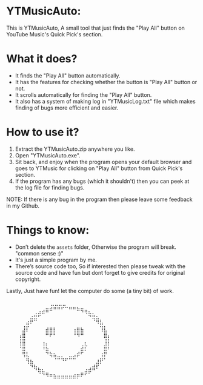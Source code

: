 # YTMusicAuto:

This is YTMusicAuto, A small tool that just finds the "Play All" button on YouTube Music's Quick Pick's section.

# What it does?

- It finds the "Play All" button automatically.
- It has the features for checking whether the button is "Play All" button or not.
- It scrolls automatically for finding the "Play All" button.
- It also has a system of making log in "YTMusicLog.txt" file which makes finding of bugs more efficient and       easier.

# How to use it?

1. Extract the YTMusicAuto.zip anywhere you like.  
2. Open "YTMusicAuto.exe".  
3. Sit back, and enjoy when the program opens your default browser and goes to YTMusic for clicking on "Play     All" button from Quick Pick's section.
4. If the program has any bugs (which it shouldn't) then you can peek at the log file for finding bugs.

NOTE: If there is any bug in the program then please leave some feedback in my Github.

# Things to know:

- Don’t delete the `assets` folder, Otherwise the program will break. "common sense :)"
- It's just a simple program by me.
- There’s source code too, So if interested then please tweak with the source code and have fun but dont forget    to give credits for original copyright.

Lastly, Just have fun! let the computer do some (a tiny bit) of work. 

⠀⠀⠀⠀⠀⠀⠀⠀⠀⠀⠀       ⣀⣀⣀⣀⠀⠀⠀⠀⠀⠀⠀⠀⠀⠀⠀⠀⠀
⠀⠀⠀⠀⠀⠀⠀⠀⢀⣠⣶⠾⠛⠛⠋⠉⠛⠛⠷⢶⣤⡀⠀⠀⠀⠀⠀⠀⠀⠀
⠀⠀⠀⠀⠀⠀⣠⣾⠟⠉⠀⠀⠀⠀⠀⠀⠀⠀⠀⠀⠈⠻⣷⣄⠀⠀⠀⠀⠀⠀
⠀⠀⠀⠀⠀⣴⠟⠉⠀⠀⠀⠀⠀⠀⠀⠀⠀⠀⠀⠀⠀⠀⠈⠻⣧⠀⠀⠀⠀⠀
⠀⠀⠀⠀⣸⡏⠀⠀⠀⠀⣴⣶⡆⠀⠀⠀⠀⢠⣶⣦⠀⠀⠀⠀⢹⣇⠀⠀⠀⠀
⠀⠀⠀⢠⣿⠀⠀⠀⠀⠀⠛⠟⠃⠀⠀⠀⠀⠘⠻⠛⠀⠀⠀⠀⠀⣿⡄⠀⠀⠀
⠀⠀⠀⢸⣿⠀⠀⠀⠀⢠⡀⠀⠀⠀⠀⠀⠀⠀⠀⠀⡄⠀⠀⠀⠀⢸⡇⠀⠀⠀
⠀⠀⠀⠘⣿⠀⠀⠀⠀⠸⣧⠀⠀⠀⠀⠀⠀⠀⠀⣼⡏⠀⠀⠀⠀⣿⠇⠀⠀⠀
⠀⠀⠀⠀⢻⣇⠀⠀⠀⠀⠙⢷⣦⣀⡀⠀⣀⣠⡾⠋⠀⠀⠀⠀⢰⡟⠀⠀⠀⠀
⠀⠀⠀⠀⠀⢻⣦⠀⠀⠀⠀⠀⠈⠉⠙⠋⠉⠉⠀⠀⠀⠀⠀⣰⡟⠁⠀⠀⠀⠀
⠀⠀⠀⠀⠀⠀⠙⢷⣄⡀⠀⠀⠀⠀⠀⠀⠀⠀⠀⠀⢀⣠⣾⠏⠀⠀⠀⠀⠀⠀
⠀⠀⠀⠀⠀⠀⠀⠀⠙⠻⢶⣤⣄⣀⣀⣀⣀⣠⣤⡶⠟⠋⠀⠀⠀⠀⠀⠀⠀⠀
⠀⠀⠀⠀⠀⠀⠀⠀⠀⠀⠀⠀⠉⠉⠉⠉⠉⠉⠁⠀⠀⠀⠀⠀⠀⠀⠀⠀⠀⠀
⠀⠀⠀⠀⠀⠀⠀⠀⠀⠀⠀⠀⠀⠀⠀⠀⠀⠀⠀⠀⠀⠀⠀⠀⠀
